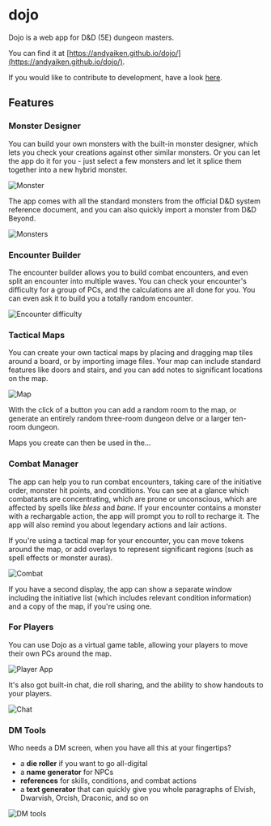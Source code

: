 # dojo

Dojo is a web app for D&D (5E) dungeon masters.

You can find it at [https://andyaiken.github.io/dojo/](https://andyaiken.github.io/dojo/).

If you would like to contribute to development, have a look [here](contributing.md).

## Features

### Monster Designer

You can build your own monsters with the built-in monster designer, which lets you check your creations against other similar monsters. Or you can let the app do it for you - just select a few monsters and let it splice them together into a new hybrid monster.

![Monster](./public/screenshots/monster.png)

The app comes with all the standard monsters from the official D&D system reference document, and you can also quickly import a monster from D&D Beyond.

![Monsters](./public/screenshots/monsters.png)

### Encounter Builder

The encounter builder allows you to build combat encounters, and even split an encounter into multiple waves. You can check your encounter's difficulty for a group of PCs, and the calculations are all done for you. You can even ask it to build you a totally random encounter.

![Encounter difficulty](./public/screenshots/diff.png)

### Tactical Maps

You can create your own tactical maps by placing and dragging map tiles around a board, or by importing image files. Your map can include standard features like doors and stairs, and you can add notes to significant locations on the map.

![Map](./public/screenshots/map.png)

With the click of a button you can add a random room to the map, or generate an entirely random three-room dungeon delve or a larger ten-room dungeon.

Maps you create can then be used in the...

### Combat Manager

The app can help you to run combat encounters, taking care of the initiative order, monster hit points, and conditions. You can see at a glance which combatants are concentrating, which are prone or unconscious, which are affected by spells like *bless* and *bane*. If your encounter contains a monster with a rechargable action, the app will prompt you to roll to recharge it. The app will also remind you about legendary actions and lair actions.

If you're using a tactical map for your encounter, you can move tokens around the map, or add overlays to represent significant regions (such as spell effects or monster auras).

![Combat](./public/screenshots/combat.png)

If you have a second display, the app can show a separate window including the initiative list (which includes relevant condition information) and a copy of the map, if you're using one.

### For Players

You can use Dojo as a virtual game table, allowing your players to move their own PCs around the map.

![Player App](./public/screenshots/sessioncombat.png)

It's also got built-in chat, die roll sharing, and the ability to show handouts to your players.

![Chat](./public/screenshots/sessionchat.png)

### DM Tools

Who needs a DM screen, when you have all this at your fingertips?

- a **die roller** if you want to go all-digital
- a **name generator** for NPCs
- **references** for skills, conditions, and combat actions
- a **text generator** that can quickly give you whole paragraphs of Elvish, Dwarvish, Orcish, Draconic, and so on

![DM tools](./public/screenshots/dmtools.png)
